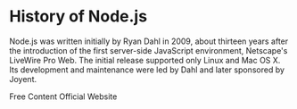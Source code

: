 # History of Node.js

Node.js was written initially by Ryan Dahl in 2009, about thirteen years after the introduction of the first server-side JavaScript environment, Netscape's LiveWire Pro Web. The initial release supported only Linux and Mac OS X. Its development and maintenance were led by Dahl and later sponsored by Joyent.

<ResourceGroupTitle>Free Content</ResourceGroupTitle>
<BadgeLink colorScheme='blue' badgeText='Official Website' href='https://nodejs.dev/en/learn/a-brief-history-of-nodejs/'>Official Website</BadgeLink>